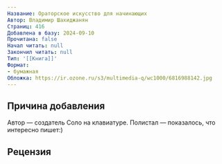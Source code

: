 ```yaml
---
Название: Ораторское искусство для начинающих
Автор: Владимир Шахиджанян
Страниц: 416
Добавлена в базу: 2024-09-10
Прочитана: false
Начал читать: null
Закончил читать: null
Тип: '[[Книга]]'
Формат:
- бумажная
Обложка: https://ir.ozone.ru/s3/multimedia-q/wc1000/6816988142.jpg
---
```

## Причина добавления

Автор — создатель Соло на клавиатуре. Полистал — показалось, что интересно пишет:)
## Рецензия